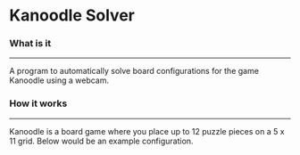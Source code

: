 # Kanoodle Solver

### What is it
---
A program to automatically solve board configurations for the game Kanoodle using a webcam.

### How it works
---
Kanoodle is a board game where you place up to 12 puzzle pieces on a 5 x 11 grid. Below would be an example configuration.